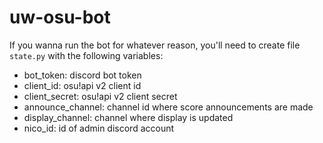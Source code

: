 # uw-osu-bot

If you wanna run the bot for whatever reason, you'll need to create file `state.py` with the following variables:

- bot_token: discord bot token
- client_id: osu!api v2 client id
- client_secret: osu!api v2 client secret
- announce_channel: channel id where score announcements are made
- display_channel: channel where display is updated
- nico_id: id of admin discord account
